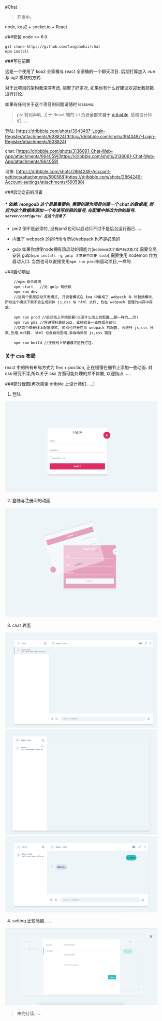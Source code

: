 #Chat

> 开发中。

node, koa2 + socket.io + React

###安装  node >= 6.0

    git clone https://github.com/tangdaohai/chat
    npm install

###写在前面

这是一个使用了 koa2 全家桶与 react 全家桶的一个聊天项目.
后期打算加入 vue 与 ng2 模块的方式.

对于此项目的架构我深深考虑, 揣摩了好多次, 如果你有什么好建议欢迎发我邮箱进行讨论.

如果有任何关于这个项目的问题请随时 isssues.

> ps: 特别声明, 关于 React 端的 UI 资源全部来自于 [dribbble](https://dribbble.com).
感谢设计师们……

登陆: [https://dribbble.com/shots/3043497-Login-Register/attachments/638824](https://dribbble.com/shots/3043497-Login-Register/attachments/638824)

chat: [https://dribbble.com/shots/3136091-Chat-Web-App/attachments/664059](https://dribbble.com/shots/3136091-Chat-Web-App/attachments/664059)

设置: [https://dribbble.com/shots/2864249-Account-settings/attachments/590588](https://dribbble.com/shots/2864249-Account-settings/attachments/590588)

###启动之前的准备

##### * 依赖: mongodb 这个是最重要的, 需要创建为项目创建一个 chat 的数据库, 然后为这个数据库添加一个有读写权限的账号, 在配置中修改为你的账号. `server/configure/ 在这个目录下`

* pm2 倒不是必须的, 没有pm2也可以启动只不过不是后台运行而已……

* 内置了 webpack 的运行命令所以webpack 也不是必须的

* gulp 如果你想使node拥有热启动的超能力(`nodemon这个插件有这能力`),需要全局安装 gulp(`npm install -g gulp 注意是否需要 sudo`),需要使用 nodemon 作为启动入口.
  当然也可以直接使用`npm run prod`来启动项目,一样的.

###启动项目
```
    //npm 命令说明
    npm start   //对 gulp 有依赖
    npm run dev
    //这两个都是启动开发模式, 开发者模式在 koa 中集成了 webpack 与 热替换模块, 所以这个模式下面不会生成实体 js,css 与 html 文件, 到在 webpack 管理的内存中存放.

    npm run prod //启动线上环境部署(也没什么线上的配置……都一样的……😓)
    npm run pm2 //将进程托管给pm2, 此模式会一直在后台运行
    //这两个都是线上配置模式, 区别也只是在与 webpack 的配置. 会进行 js,css 分离,压缩,md5戳. html 也会自动压缩,会自动添加 js,css 路径

    npm run build //按照线上部署模式进行打包.
```

### 关于 css 布局

react 中的所有布局方式为 flex + position, 正在慢慢在细节上添加一些动画. 对 css 研究不深,所以关于 css 方面可能处理的并不优雅, 欢迎指点……

###部分截图(再次感谢 dribble 上设计师们……)

1. 登陆

![登陆](./docs/login.png)

2. 登陆与注册间的动画

![登陆与注册](./docs/login-animation.png)

3. chat 界面

![chat-1](./docs/chat-1.png)
![chat-2](./docs/chat-2.png)
![chat-3](./docs/chat-3.png)

4. setting 比较简陋……

![setting](./docs/setting.png)

> 未完待续……


